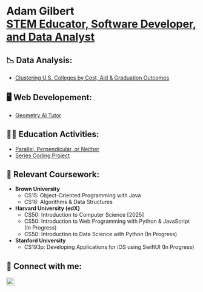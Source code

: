 <h1> Adam Gilbert <br>
  <a href="https://www.linkedin.com/in/adam-gilbert-715ba8154/">STEM Educator, Software Developer, and Data Analyst</a>
</h1>

<h2>📉 Data Analysis: </h2>
  
  - [Clustering U.S. Colleges by Cost, Aid & Graduation Outcomes](https://github.com/adamgilbert516/higher-ed-clustering)

<h2>🖥️ Web Developement:</h2>

  - [Geometry AI Tutor](https://github.com/adamgilbert516/geometry-ai-tutor)

<h2>👨‍💻 Education Activities:</h2>

  - [Parallel, Perpendicular, or Neither](https://github.com/adamgilbert516/parallel_perp_neither)
  - [Series Coding Project](https://github.com/adamgilbert516/series.coding_project)

  
<h2> 🌱 Relevant Coursework:</h2>

- <b>Brown University</b>
  - CS15: Object-Oriented Programming with Java
  - CS16: Algorithms & Data Structures
- <b>Harvard University (edX)</b>
  - CS50: Introduction to Computer Science [2025]
  - CS50: Introduction to Web Programming with Python & JavaScript (In Progress)
  - CS50: Introduction to Data Science with Python (In Progress)
- <b>Stanford University</b>
  - CS193p: Developing Applications for iOS using SwiftUI (In Progress)

<h2> 🤳 Connect with me:</h2>

[<img align="left" alt="AdamGilbert | LinkedIn" width="22px" src="https://cdn.jsdelivr.net/npm/simple-icons@v3/icons/linkedin.svg" />][linkedin]

[linkedin]: https://www.linkedin.com/in/adam-gilbert-715ba8154/

<!--
**adamgilbert516/adamgilbert516** is a ✨ _special_ ✨ repository because its `README.md` (this file) appears on your GitHub profile.

Here are some ideas to get you started:

- 🔭 I’m currently working on ...
- 🌱 I’m currently learning ...
- 👯 I’m looking to collaborate on ...
- 🤔 I’m looking for help with ...
- 💬 Ask me about ...
- 📫 How to reach me: ...
- 😄 Pronouns: ...
- ⚡ Fun fact: ...
-->
